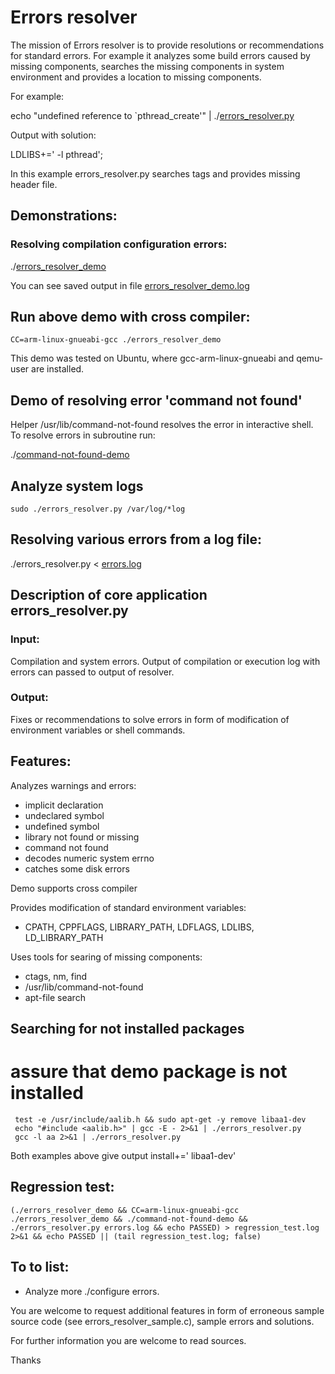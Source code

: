 # Errors resolver

The mission of Errors resolver is to provide resolutions or recommendations for standard errors. For example it analyzes some build errors caused by missing components, searches the missing components in system environment and provides a location to missing components.

For example:

  echo "undefined reference to \`pthread_create'" | ./[errors_resolver.py](https://github.com/makelinux/errors_resolver/blob/master/errors_resolver.py)

Output with solution:

  LDLIBS+=' -l pthread';

In this example errors_resolver.py searches tags and provides missing header file.

## Demonstrations:

### Resolving compilation configuration errors:

 ./[errors_resolver_demo](https://github.com/makelinux/errors_resolver/blob/master/errors_resolver_demo)

You can see saved output in file [errors_resolver_demo.log](https://github.com/makelinux/errors_resolver/blob/master/errors_resolver_demo.log)

## Run above demo with cross compiler:
```
CC=arm-linux-gnueabi-gcc ./errors_resolver_demo
```
This demo was tested on Ubuntu, where gcc-arm-linux-gnueabi and qemu-user are installed.

## Demo of resolving error 'command not found'

Helper /usr/lib/command-not-found resolves the error in interactive shell.
To resolve errors in subroutine run:


 ./[command-not-found-demo](https://github.com/makelinux/errors_resolver/blob/master/command-not-found-demo)

## Analyze system logs
```
sudo ./errors_resolver.py /var/log/*log
```
## Resolving various errors from a log file:

 ./errors_resolver.py < [errors.log](https://github.com/makelinux/errors_resolver/blob/master/errors.log)

## Description of core application errors_resolver.py

### Input:

Compilation and system errors.
Output of compilation or execution log with errors can passed to output of resolver.

### Output:

Fixes or recommendations to solve errors in form of modification of environment variables or shell commands.

## Features:

Analyzes warnings and errors:
* implicit declaration
* undeclared symbol
* undefined symbol
* library not found or missing
* command not found
* decodes numeric system errno
* catches some disk errors

Demo supports cross compiler

Provides modification of standard environment variables:
* CPATH, CPPFLAGS, LIBRARY_PATH, LDFLAGS, LDLIBS, LD_LIBRARY_PATH

Uses tools for searing of missing components:
* ctags, nm, find
* /usr/lib/command-not-found
* apt-file search

## Searching for not installed packages

 # assure that demo package is not installed
```
 test -e /usr/include/aalib.h && sudo apt-get -y remove libaa1-dev
 echo "#include <aalib.h>" | gcc -E - 2>&1 | ./errors_resolver.py
 gcc -l aa 2>&1 | ./errors_resolver.py
```

 Both examples above give output
 install+=' libaa1-dev'

## Regression test:
```
(./errors_resolver_demo && CC=arm-linux-gnueabi-gcc ./errors_resolver_demo && ./command-not-found-demo && ./errors_resolver.py errors.log && echo PASSED) > regression_test.log 2>&1 && echo PASSED || (tail regression_test.log; false)
```
## To to list:
* Analyze more ./configure errors.

You are welcome to request additional features in form of erroneous sample source code (see errors_resolver_sample.c), sample errors and solutions.

For further information you are welcome to read sources.

Thanks
